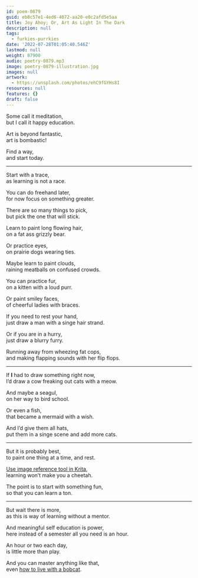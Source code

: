 ```yaml
---
id: poem-0879
guid: eb8c57e1-4ed6-4072-aa20-e0c2afd5e5aa
title: Joy Ahoy; Or, Art As Light In The Dark
description: null
tags:
  - furkies-purrkies
date: '2022-07-28T01:05:40.546Z'
lastmod: null
weight: 87900
audio: poetry-0879.mp3
image: poetry-0879-illustration.jpg
images: null
artwork:
  - https://unsplash.com/photos/ehC9fGYHs8I
resources: null
features: {}
draft: false
---
```


Some call it meditation,\
but I call it happy education.

Art is beyond fantastic,\
art is bombastic!

Find a way,\
and start today.

---

Start with a trace,\
as learning is not a race.

You can do freehand later,\
for now focus on something greater.

There are so many things to pick,\
but pick the one that will stick.

Learn to paint long flowing hair,\
on a fat ass grizzly bear.

Or practice eyes,\
on prairie dogs wearing ties.

Maybe learn to paint clouds,\
raining meatballs on confused crowds.

You can practice fur,\
on a kitten with a loud purr.

Or paint smiley faces,\
of cheerful ladies with braces.

If you need to rest your hand,\
just draw a man with a singe hair strand.

Or if you are in a hurry,\
just draw a blurry furry.

Running away from wheezing fat cops,\
and making flapping sounds with her flip flops.

---

If **I** had to draw something right now,\
I’d draw a cow freaking out cats with a meow.

And maybe a seagul,\
on her way to bird school.

Or even a fish,\
that became a mermaid with a wish.

And I’d give them all hats,\
put them in a singe scene and add more cats.

---

But it is probably best,\
to paint one thing at a time, and rest.

[Use image reference tool in Krita](https://www.youtube.com/watch?v=0uCH2z_zLmc),\
learning won’t make you a cheetah.

The point is to start with something fun,\
so that you can learn a ton.

---

But wait there is more,\
as this is way of learning without a mentor.

And meaningful self education is power,\
here instead of a semester all you need is an hour.

An hour or two each day,\
is little more than play.

And you can master anything like that,\
even [how to live with a bobcat](https://www.youtube.com/watch?v=gOgZDUFvk4Y).
